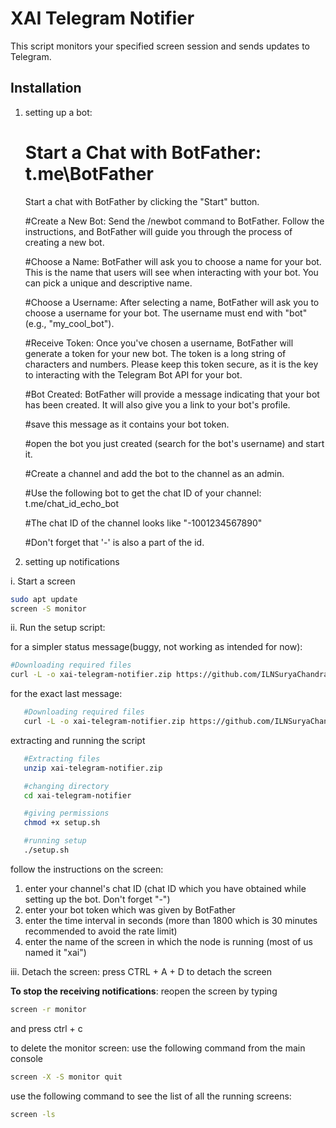 # XAI Telegram Notifier

This script monitors your specified screen session and sends updates to Telegram.

## Installation
1. setting up a bot:

      # Start a Chat with BotFather: t.me\BotFather
   
      Start a chat with BotFather by clicking the "Start" button.


      #Create a New Bot:
         Send the /newbot command to BotFather. Follow the instructions, and BotFather will guide you through the process of creating a new bot.


      #Choose a Name:
         BotFather will ask you to choose a name for your bot. This is the name that users will see when interacting with your bot. You can pick a unique and descriptive name.


      #Choose a Username:
         After selecting a name, BotFather will ask you to choose a username for your bot. The username must end with "bot" (e.g., "my_cool_bot").


      #Receive Token:
         Once you've chosen a username, BotFather will generate a token for your new bot. The token is a long string of characters and numbers. Please keep this token secure, as it is the key to interacting with the Telegram Bot API for your bot.



      #Bot Created:
         BotFather will provide a message indicating that your bot has been created. It will also give you a link to your bot's profile.


      #save this message as it contains your bot token.
   
      #open the bot you just created (search for the bot's username) and start it.

      #Create a channel and add the bot to the channel as an admin.

      #Use the following bot to get the chat ID of your channel: t.me/chat_id_echo_bot
   
      #The chat ID of the channel looks like "-1001234567890"

      #Don't forget that '-' is also a part of the id.
      

3. setting up notifications


i. Start a screen

   ```bash
   sudo apt update
   screen -S monitor
   ```

ii. Run the setup script:

for a simpler status message(buggy, not working as intended for now):
   ```bash
   #Downloading required files
   curl -L -o xai-telegram-notifier.zip https://github.com/ILNSuryaChandra/xai-telegram-notifier/releases/latest/download/xai-telegram-notifier.zip
   ```

for the exact last message:
```bash
   #Downloading required files
   curl -L -o xai-telegram-notifier.zip https://github.com/ILNSuryaChandra/xai-telegram-notifier/releases/download/v1.0.0/xai-telegram-notifier.zip
   ```

extracting and running the script
```bash
   #Extracting files
   unzip xai-telegram-notifier.zip

   #changing directory
   cd xai-telegram-notifier

   #giving permissions
   chmod +x setup.sh

   #running setup
   ./setup.sh
   ```
   follow the instructions on the screen:
   1. enter your channel's chat ID (chat ID which you have obtained while setting up the bot. Don't forget "-")
   2. enter your bot token which was given by BotFather
   3. enter the time interval in seconds (more than 1800 which is 30 minutes recommended to avoid the rate limit)
   4. enter the name of the screen in which the node is running (most of us named it "xai")

iii. Detach the screen:
      press CTRL + A + D to detach the screen

**To stop the receiving notifications**:
reopen the screen by typing
```bash
screen -r monitor
```
and press ctrl + c

to delete the monitor screen:
use the following command from the main console
```bash
screen -X -S monitor quit
```

use the following command to see the list of all the running screens:
```bash
screen -ls
```
